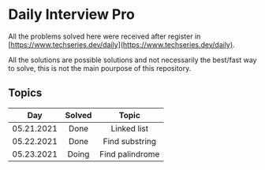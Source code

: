 # Daily Interview Pro

All the problems solved here were received after register in [https://www.techseries.dev/daily](https://www.techseries.dev/daily).

All the solutions are possible solutions and not necessarily the best/fast way to solve, this is not the main pourpose of this repository.

## Topics

| Day        | Solved   | Topic           |
|:----------:|:--------:|:---------------:|
| 05.21.2021 | Done     | Linked list     |
| 05.22.2021 | Done     | Find substring  |
| 05.23.2021 | Doing    | Find palindrome |
